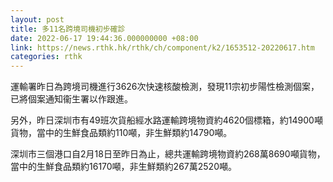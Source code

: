 ```yaml
---
layout: post
title: 多11名跨境司機初步確診
date: 2022-06-17 19:44:36.000000000 +08:00
link: https://news.rthk.hk/rthk/ch/component/k2/1653512-20220617.htm
categories: rthk
---
```


運輸署昨日為跨境司機進行3626次快速核酸檢測，發現11宗初步陽性檢測個案，已將個案通知衞生署以作跟進。

另外，昨日深圳市有49班次貨船經水路運輸跨境物資約4620個標箱，約14900噸貨物，當中的生鮮食品類約110噸，非生鮮類約14790噸。

深圳市三個港口自2月18日至昨日為止，總共運輸跨境物資約268萬8690噸貨物，當中的生鮮食品類約16170噸，非生鮮類約267萬2520噸。
